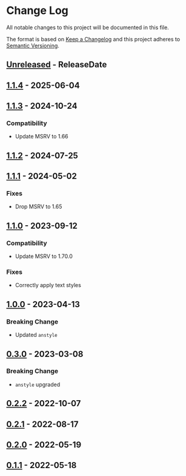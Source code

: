 # Change Log
All notable changes to this project will be documented in this file.

The format is based on [Keep a Changelog](https://keepachangelog.com/)
and this project adheres to [Semantic Versioning](https://semver.org/).

<!-- next-header -->
## [Unreleased] - ReleaseDate

## [1.1.4] - 2025-06-04

## [1.1.3] - 2024-10-24

### Compatibility

- Update MSRV to 1.66

## [1.1.2] - 2024-07-25

## [1.1.1] - 2024-05-02

### Fixes

- Drop MSRV to 1.65

## [1.1.0] - 2023-09-12

### Compatibility

- Update MSRV to 1.70.0

### Fixes

- Correctly apply text styles

## [1.0.0] - 2023-04-13

### Breaking Change

- Updated `anstyle`

## [0.3.0] - 2023-03-08

### Breaking Change

- `anstyle` upgraded

## [0.2.2] - 2022-10-07

## [0.2.1] - 2022-08-17

## [0.2.0] - 2022-05-19

## [0.1.1] - 2022-05-18

<!-- next-url -->
[Unreleased]: https://github.com/rust-cli/anstyle/compare/anstyle-termcolor-v1.1.4...HEAD
[1.1.4]: https://github.com/rust-cli/anstyle/compare/anstyle-termcolor-v1.1.3...anstyle-termcolor-v1.1.4
[1.1.3]: https://github.com/rust-cli/anstyle/compare/anstyle-termcolor-v1.1.2...anstyle-termcolor-v1.1.3
[1.1.2]: https://github.com/rust-cli/anstyle/compare/anstyle-termcolor-v1.1.1...anstyle-termcolor-v1.1.2
[1.1.1]: https://github.com/rust-cli/anstyle/compare/anstyle-termcolor-v1.1.0...anstyle-termcolor-v1.1.1
[1.1.0]: https://github.com/rust-cli/anstyle/compare/anstyle-termcolor-v1.0.0...anstyle-termcolor-v1.1.0
[1.0.0]: https://github.com/rust-cli/anstyle/compare/anstyle-termcolor-v0.3.0...anstyle-termcolor-v1.0.0
[0.3.0]: https://github.com/rust-cli/anstyle/compare/anstyle-termcolor-v0.2.2...anstyle-termcolor-v0.3.0
[0.2.2]: https://github.com/rust-cli/anstyle/compare/anstyle-termcolor-v0.2.1...anstyle-termcolor-v0.2.2
[0.2.1]: https://github.com/rust-cli/anstyle/compare/anstyle-termcolor-v0.2.0...anstyle-termcolor-v0.2.1
[0.2.0]: https://github.com/rust-cli/anstyle/compare/anstyle-termcolor-v0.1.1...anstyle-termcolor-v0.2.0
[0.1.1]: https://github.com/rust-cli/anstyle/compare/2c1d02f...anstyle-termcolor-v0.1.1
